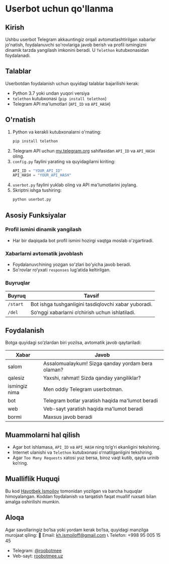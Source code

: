# Userbot uchun qo'llanma

## Kirish
Ushbu userbot Telegram akkauntingiz orqali avtomatlashtirilgan xabarlar jo'natish, foydalanuvchi so'rovlariga javob berish va profil ismingizni dinamik tarzda yangilash imkonini beradi. U `Telethon` kutubxonasidan foydalanadi.

## Talablar
Userbotdan foydalanish uchun quyidagi talablar bajarilishi kerak:
- Python 3.7 yoki undan yuqori versiya
- `telethon` kutubxonasi (`pip install telethon`)
- Telegram API ma'lumotlari (`API_ID` va `API_HASH`)

## O'rnatish
1. Python va kerakli kutubxonalarni o'rnating:
   ```sh
   pip install telethon
   ```
2. Telegram API uchun [my.telegram.org](https://my.telegram.org/apps) sahifasidan `API_ID` va `API_HASH` oling.
3. `config.py` faylini yarating va quyidagilarni kiriting:
   ```python
   API_ID = "YOUR_API_ID"
   API_HASH = "YOUR_API_HASH"
   ```
4. `userbot.py` faylini yuklab oling va API ma'lumotlarini joylang.
5. Skriptni ishga tushiring:
   ```sh
   python userbot.py
   ```

## Asosiy Funksiyalar
### Profil ismini dinamik yangilash
- Har bir daqiqada bot profil ismini hozirgi vaqtga moslab o'zgartiradi.

### Xabarlarni avtomatik javoblash
- Foydalanuvchining yozgan so'zlari bo'yicha javob beradi.
- So'rovlar ro‘yxati `responses` lug‘atida keltirilgan.

### Buyruqlar
| Buyruq | Tavsif |
|--------|---------|
| `/start` | Bot ishga tushganligini tasdiqlovchi xabar yuboradi. |
| `/del` | So‘nggi xabarlarni o‘chirish uchun ishlatiladi. |

## Foydalanish
Botga quyidagi so‘zlardan biri yozilsa, avtomatik javob qaytariladi:

| Xabar       | Javob |
|-------------|---------------------------------------------------------------|
| salom       | Assalomualaykum! Sizga qanday yordam bera olaman? |
| qalesiz     | Yaxshi, rahmat! Sizda qanday yangiliklar? |
| ismingiz nima | Men oddiy Telegram userbotman. |
| bot         | Telegram botlar yaratish haqida ma'lumot beradi |
| web         | Veb-sayt yaratish haqida ma'lumot beradi |
| bormi       | Maxsus javob beradi |

## Muammolarni hal qilish
- Agar bot ishlamasa, `API_ID` va `API_HASH` ning to‘g‘ri ekanligini tekshiring.
- Internet ulanishi va `Telethon` kutubxonasi o‘rnatilganligini tekshiring.
- Agar `Too Many Requests` xatosi yuz bersa, biroz vaqt kutib, qayta urinib ko‘ring.

## Mualliflik Huquqi
Bu kod [Hayotbek Ismoilov](https://roobotmee.uz) tomonidan yozilgan va barcha huquqlar himoyalangan. Koddan foydalanish va tarqatish faqat muallif ruxsati bilan amalga oshirilishi mumkin.

## Aloqa
Agar savollaringiz bo‘lsa yoki yordam kerak bo‘lsa, quyidagi manzilga murojaat qiling:
📩 Email: kh.ismoiloff@gmail.com
📞 Telefon: +998 95 005 15 45
- Telegram: [@roobotmee](https://t.me/roobotmee)
- Veb-sayt: [roobotmee.uz](https://roobotmee.uz)

